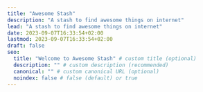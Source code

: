 ```yaml
---
title: "Awesome Stash"
description: "A stash to find awesome things on internet"
lead: "A stash to find awesome things on internet"
date: 2023-09-07T16:33:54+02:00
lastmod: 2023-09-07T16:33:54+02:00
draft: false
seo:
  title: "Welcome to Awesome Stash" # custom title (optional)
  description: "" # custom description (recommended)
  canonical: "" # custom canonical URL (optional)
  noindex: false # false (default) or true
---
```

